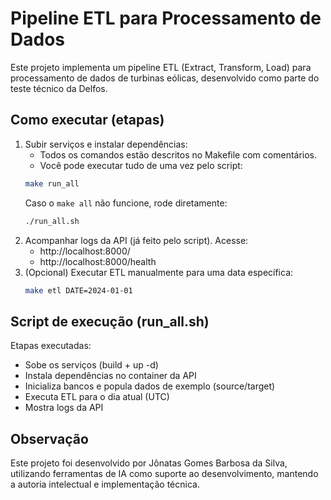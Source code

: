 # Pipeline ETL para Processamento de Dados

Este projeto implementa um pipeline ETL (Extract, Transform, Load) para processamento de dados de turbinas eólicas, desenvolvido como parte do teste técnico da Delfos.

## Como executar (etapas)
1. Subir serviços e instalar dependências:
   - Todos os comandos estão descritos no Makefile com comentários.
   - Você pode executar tudo de uma vez pelo script:
   ```bash
   make run_all
   ```
   Caso o `make all` não funcione, rode diretamente:
   ```bash
   ./run_all.sh
   ```
2. Acompanhar logs da API (já feito pelo script). Acesse:
   - http://localhost:8000/
   - http://localhost:8000/health
3. (Opcional) Executar ETL manualmente para uma data específica:
   ```bash
   make etl DATE=2024-01-01
   ```

## Script de execução (run_all.sh)
Etapas executadas:
- Sobe os serviços (build + up -d)
- Instala dependências no container da API
- Inicializa bancos e popula dados de exemplo (source/target)
- Executa ETL para o dia atual (UTC)
- Mostra logs da API

## Observação
Este projeto foi desenvolvido por Jônatas Gomes Barbosa da Silva, utilizando ferramentas de IA como suporte ao desenvolvimento, mantendo a autoria intelectual e implementação técnica.